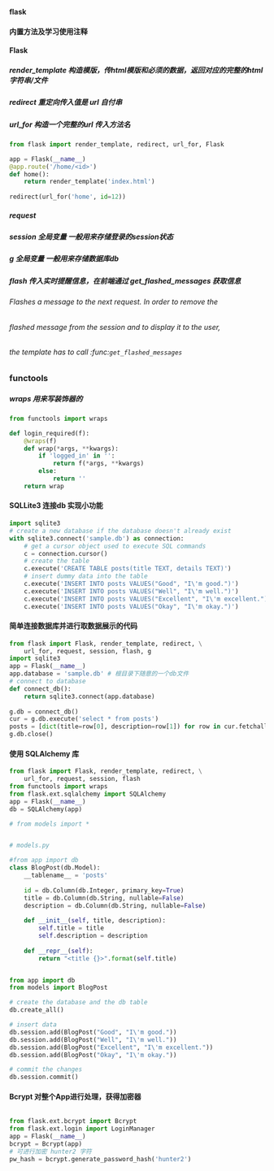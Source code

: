 **flask** 

#### 内置方法及学习使用注释

#### Flask
##### render_template  构造模版，传html模版和必须的数据，返回对应的完整的html 字符串/文件
##### redirect  重定向传入值是 url 自付串 
##### url_for  构造一个完整的url 传入方法名
```python
from flask import render_template, redirect, url_for, Flask

app = Flask(__name__)
@app.route('/home/<id>')
def home():
    return render_template('index.html')  
 
redirect(url_for('home', id=12))
```

##### request
##### session 全局变量 一般用来存储登录的session状态
##### g 全局变量 一般用来存储数据库db


##### flash 传入实时提醒信息，在前端通过 get_flashed_messages 获取信息
###### Flashes a message to the next request.  In order to remove the 
###### flashed message from the session and to display it to the user,
######   the template has to call :func:`get_flashed_messages`



### functools
##### wraps 用来写装饰器的

```python
from functools import wraps

def login_required(f):
    @wraps(f)
    def wrap(*args, **kwargs):
        if 'logged_in' in '':
            return f(*args, **kwargs)
        else:
            return ''
    return wrap

```
 

#### SQLLite3 连接db 实现小功能
```python
import sqlite3
# create a new database if the database doesn't already exist
with sqlite3.connect('sample.db') as connection:
    # get a cursor object used to execute SQL commands
    c = connection.cursor()
    # create the table
    c.execute('CREATE TABLE posts(title TEXT, details TEXT)')
    # insert dummy data into the table
    c.execute('INSERT INTO posts VALUES("Good", "I\'m good.")')
    c.execute('INSERT INTO posts VALUES("Well", "I\'m well.")')
    c.execute('INSERT INTO posts VALUES("Excellent", "I\'m excellent.")')
    c.execute('INSERT INTO posts VALUES("Okay", "I\'m okay.")')
```

#### 简单连接数据库并进行取数据展示的代码
```python
from flask import Flask, render_template, redirect, \
    url_for, request, session, flash, g
import sqlite3
app = Flask(__name__)
app.database = 'sample.db' # 根目录下随意的一个db文件
# connect to database
def connect_db():
    return sqlite3.connect(app.database)
    
g.db = connect_db()
cur = g.db.execute('select * from posts')
posts = [dict(title=row[0], description=row[1]) for row in cur.fetchall()]
g.db.close()

```
#### 使用 SQLAlchemy 库

```python
from flask import Flask, render_template, redirect, \
    url_for, request, session, flash
from functools import wraps
from flask.ext.sqlalchemy import SQLAlchemy
app = Flask(__name__)
db = SQLAlchemy(app)

# from models import *


# models.py

#from app import db
class BlogPost(db.Model):
    __tablename__ = 'posts'
    
    id = db.Column(db.Integer, primary_key=True)
    title = db.Column(db.String, nullable=False)
    description = db.Column(db.String, nullable=False)
    
    def __init__(self, title, description):
        self.title = title
        self.description = description    
    
    def __repr__(self):
        return "<title {}>".format(self.title)
```

```python

from app import db
from models import BlogPost

# create the database and the db table
db.create_all()

# insert data
db.session.add(BlogPost("Good", "I\'m good."))
db.session.add(BlogPost("Well", "I\'m well."))
db.session.add(BlogPost("Excellent", "I\'m excellent."))
db.session.add(BlogPost("Okay", "I\'m okay."))

# commit the changes
db.session.commit()


```


#### Bcrypt 对整个App进行处理，获得加密器

```python

from flask.ext.bcrypt import Bcrypt
from flask.ext.login import LoginManager
app = Flask(__name__)
bcrypt = Bcrypt(app)
# 可进行加密 hunter2 字符
pw_hash = bcrypt.generate_password_hash('hunter2')



```



















































